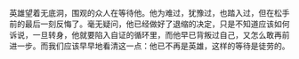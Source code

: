 英雄望着无底洞，围观的众人在等待他。他为难过，犹豫过，也踏入过，但在松手前的最后一刻反悔了。毫无疑问，他已经做好了退缩的决定，只是不知道应该如何诉说，一旦转身，他就要陷入自证的循环里，而他早已背叛过自己，又怎么敢再前进一步。而我们应该早早地看清这一点：他已不再是英雄，这样的等待是徒劳的。
